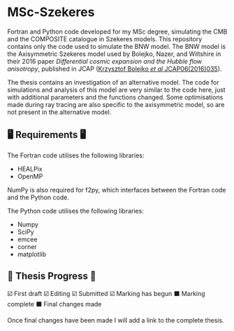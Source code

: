 # MSc-Szekeres
Fortran and Python code developed for my MSc degree, simulating the CMB and the COMPOSITE catalogue in Szekeres models. This repository contains only the code used to simulate the BNW model. The BNW model is the Axisymmetric Szekeres model used by Bolejko, Nazer, and Wiltshire in their 2016 paper *Differential cosmic expansion and the Hubble flow anisotropy*, published in JCAP ([Krzysztof Bolejko *et al* JCAP06(2016)035](https://iopscience.iop.org/article/10.1088/1475-7516/2016/06/035/meta)).

The thesis contains an investigation of an alternative model. The code for simulations and analysis of this model are very similar to the code here, just with additional parameters and the functions changed. Some optimisations made during ray tracing are also specific to the axisymmetric model, so are not present in the alternative model.

## 🖥️ Requirements 🖥️
The Fortran code utilises the following libraries:
- HEALPix
- OpenMP

NumPy is also required for f2py, which interfaces between the Fortran code and the Python code.


The Python code utilises the following libraries:
- Numpy
- SciPy
- emcee
- corner
- matplotlib


## 📖 Thesis Progress 📖
☑️ First draft
☑️ Editing
☑️ Submitted
☑️ Marking has begun
⬛ Marking complete
⬛ Final changes made

Once final changes have been made I will add a link to the complete thesis.

